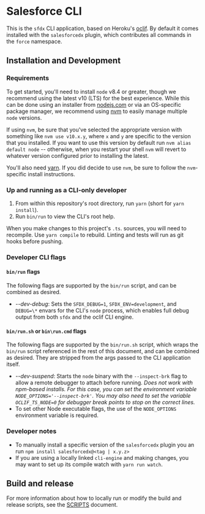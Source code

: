 # Salesforce CLI

This is the `sfdx` CLI application, based on Heroku's
[oclif](https://oclif.io). By default it comes installed with the `salesforcedx` plugin, which contributes all commands in the `force` namespace.

## Installation and Development

### Requirements

To get started, you'll need to install `node` v8.4 or greater, though we recommend using the latest v10 (LTS) for the best experience. While this can be done using an installer from [nodejs.com](nodejs.com) or via an OS-specific package manager, we recommend using [nvm](https://github.com/creationix/nvm) to easily manage multiple `node` versions.

If using `nvm`, be sure that you've selected the appropriate version with something like `nvm use v10.x.y`, where `x` and `y` are specific to the version that you installed. If you want to use this version by default run `nvm alias default node` -- otherwise, when you restart your shell `nvm` will revert to whatever version configured prior to installing the latest.

You'll also need [yarn](https://yarnpkg.com/en/docs/install). If you did decide to use `nvm`, be sure to follow the `nvm`-specific install instructions.

### Up and running as a CLI-only developer

1. From within this repository's root directory, run `yarn` (short for `yarn install`).
1. Run `bin/run` to view the CLI's root help.

When you make changes to this project's `.ts`. sources, you will need to recompile. Use `yarn compile` to rebuild. Linting and tests will run as git hooks before pushing.

### Developer CLI flags

#### `bin/run` flags

The following flags are supported by the `bin/run` script, and can be combined as desired.

- _--dev-debug_: Sets the `SFDX_DEBUG=1`, `SFDX_ENV=development`, and `DEBUG=\*` envars for the CLI's `node` process, which enables full debug output from both `sfdx` and the oclif CLI engine.

#### `bin/run.sh` or `bin\run.cmd` flags

The following flags are supported by the `bin/run.sh` script, which wraps the `bin/run` script referenced in the rest of this document, and can be combined as desired. They are stripped from the args passed to the CLI application itself.

- _--dev-suspend_: Starts the `node` binary with the `--inspect-brk` flag to allow a remote debugger to attach before running. _Does not work with npm-based installs. For this case, you can set the environment variable `NODE_OPTIONS='--inspect-brk'`. You may also need to set the variable `OCLIF_TS_NODE=0` for debugger break points to stop on the correct lines._
- To set other Node executable flags, the use of the `NODE_OPTIONS` environment variable is required.

### Developer notes

- To manually install a specific version of the `salesforcedx` plugin you an run `npm install salesforcedx@<tag | x.y.z>`
- If you are using a locally linked `cli-engine` and making changes, you may want to set up its compile watch with `yarn run watch`.

## Build and release

For more information about how to locally run or modify the build and release scripts, see the [SCRIPTS](SCRIPTS.md) document.
